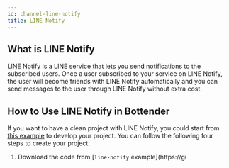 ```yaml
---
id: channel-line-notify
title: LINE Notify
---
```


## What is LINE Notify

[LINE Notify](https://notify-bot.line.me) is a LINE service that lets you send notifications to the subscribed users. Once a user subscribed to your service on LINE Notify, the user will become friends with LINE Notify automatically and you can send messages to the user through LINE Notify without extra cost.

## How to Use LINE Notify in Bottender

If you want to have a clean project with LINE Notify, you could start from [this example](https://github.com/Yoctol/bottender/tree/master/examples/line-notify) to develop your project. You can follow the following four steps to create your project:

1. Download the code from [`line-notify` example](https://gi